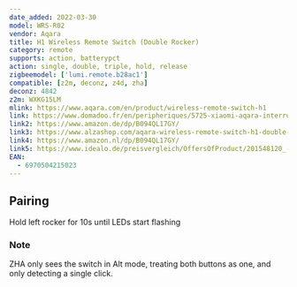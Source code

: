 ```yaml
---
date_added: 2022-03-30
model: WRS-R02
vendor: Aqara
title: H1 Wireless Remote Switch (Double Rocker) 
category: remote
supports: action, batterypct
action: single, double, triple, hold, release
zigbeemodel: ['lumi.remote.b28ac1']
compatible: [z2m, deconz, z4d, zha]
deconz: 4842
z2m: WXKG15LM
mlink: https://www.aqara.com/en/product/wireless-remote-switch-h1
link: https://www.domadoo.fr/en/peripheriques/5725-xiaomi-aqara-interrupteur-mural-double-sans-fil-h1-zigbee-30-6970504215023.html
link2: https://www.amazon.de/dp/B094QL17GY/
link3: https://www.alzashop.com/aqara-wireless-remote-switch-h1-double-rocker-d6480893.htm
link4: https://www.amazon.nl/dp/B094QL17GY/
link5: https://www.idealo.de/preisvergleich/OffersOfProduct/201548120_-wrs-r02-aqara.html
EAN: 
  - 6970504215023
---
```


## Pairing
Hold left rocker for 10s until LEDs start flashing

### Note
ZHA only sees the switch in Alt mode, treating both buttons as one, and only detecting a single click.

